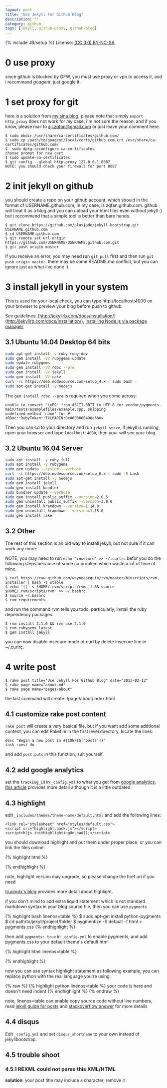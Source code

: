 ```yaml
---
layout: post
title: "Use Jekyll For Github Blog"
description: ""
category: github
tags: [jekyll, github-proxy, github-blog]
---
```

{% include JB/setup %}
License: [(CC 3.0) BY-NC-SA](http://creativecommons.org/licenses/by-nc-sa/3.0/)

# 0 use proxy
since github is blocked by GFW, you must use proxy or vpn to access it, and i recommand *goagent*, just google it.

# 1 set proxy for git
here is a solution from [my sina blog](http://blog.sina.com.cn/s/blog_a712a4590101ggp1.html), please note that simply `export http_proxy` does not work for my case, i'm not sure the reason, and if you know, please mail to aji.zqfan@gmail.com or just leave your comment here.

    $ sudo mkdir /usr/share/ca-certificates/github.com/
    $ sudo cp /path/to/goagent/local/certs/github.com.crt /usr/share/ca-certificates/github.com/
    $  sudo dpkg-reconfigure ca-certificates
    choose prompt for new cert
    $ sudo update-ca-certificates
    $ git config --global http.proxy 127.0.0.1:8087
    NOTE: you should check your firewall for port 8087

# 2 init jekyll on github
you should create a repo on your github account, which should in the format of USERNAME.github.com, in my case, is zqfan.github.com. github will treat it as a blog and you can upload your html files even without jekyll :) but i recommand that a simple tool is better than bare hands.

    $ git clone https://github.com/plusjade/jekyll-bootstrap.git USERNAME.github.com
    $ cd USERNAME.github.com
    $ git remote set-url origin https://github.com/USERNAME/USERNAME.github.com.git
    $ git push origin master

if you receive an error, you may need run `git pull` first and then run `git push origin master`. there may be some README.md conflict, but you can ignore just as what i've done :)

# 3 install jekyll in your system

This is used for your local check, you can type http://localhost:4000 on your browser to preview your blog before push to github.

See guidelines: [http://jekyllrb.com/docs/installation/](http://jekyllrb.com/docs/installation/), [Installing Node.js via package manager](https://github.com/joyent/node/wiki/installing-node.js-via-package-manager)

## 3.1 Ubuntu 14.04 Desktop 64 bits

~~~bash
sudo apt-get install -y ruby ruby-dev
sudo gem install -VV rubygems-update
sudo update_rubygems
sudo gem install -VV rdoc --pre
sudo gem install -VV jekyll
sudo gem install -VV rake
curl -sL https://deb.nodesource.com/setup_4.x | sudo bash -
sudo apt-get install -y nodejs
~~~

The `gem install rdoc --pre` is required when you come across:

~~~
unable to convert "\xE9" from ASCII-8BIT to UTF-8 for vendor/pygments-main/tests/examplefiles/example.cpp, skipping
undefined method `name' for #<RDoc::RubyToken::TkLPAREN:0x0000000498a3b0>
~~~

Then you can cd to your directory and run `jekyll serve`, if jekyll is running, open your browser and type `localhost:4000`, then your will see your blog.

## 3.2 Ubuntu 16.04 Server

~~~bash
sudo apt install -y ruby-full
sudo apt install -y rubygems
sudo gem update --system --verbose
curl -sL https://deb.nodesource.com/setup_6.x | sudo -E bash -
sudo apt-get install -y nodejs
sudo gem install jekyll
sudo gem install bundler
sudo bundler update --verbose
sudo gem install public_suffix --version=2.0.5
sudo gem uninstall public_suffix --version=3.0.0
sudo gem install kramdown --version=1.14.0
sudo gem uninstall kramdown --version=1.15.0
sudo gem install rake
~~~

## 3.2 Other

The rest of this section is an old way to install jekyll, but not sure if it can work any more:

NOTE, you may need to run `echo 'insecure' >> ~/.curlrc` befor you do the following steps because of some ca problem which waste a lot of time of mine.

    $ curl https://raw.github.com/wayneeseguin/rvm/master/binscripts/rvm-installer | bash -s stable
    $ echo '[[ -s $HOME/.rvm/scripts/rvm ]] && source $HOME/.rvm/scripts/rvm' >> ~/.bashrc
    $ source ~/.bashrc
    $ rvm requirements

and run the command rvm tells you todo, particularly, install the ruby dependency packages.

    $ rvm install 2.1.0 && rvm use 2.1.0
    $ rvm rubygems latest
    $ gem install jekyll

you can now disable insecure mode of curl by delete insecure line in ~/.curlrc.

# 4 write post

    $ rake post title="Use Jekyll For Github Blog" date="2013-02-13"
    $ rake page name="about.md"
    $ rake page name="pages/about"

the last command will create ./page/about/index.html

## 4.1 customize rake post content
`rake post` will create a very basical file, but if you want add some addtional content, you can edit Rakefile in the first level directory, locate the lines:

    desc "Begin a new post in #{CONFIG['posts']}"
    task :post do

and add `post.puts` in this function, suit yourself.

## 4.2 add google analytics
set the `tracking_id` in `_config.yml` to what you get from [google analytics](https://www.google.com/analytics/), [this article](http://truongtx.me/2013/04/05/google-analytics-for-jekyll-bootstrap/) provides more detail although it is a little outdated

## 4.3 highlight
edit `_includes/themes/theme-name/default.html` and add the following lines:

    <link rel="stylesheet" href="styles/default.css">
    <script src="highlight.pack.js"></script>
    <script>hljs.initHighlightingOnLoad();</script>

you should download highlight and put them under proper place, or you can link the files online:

{% highlight html %}
<link rel="stylesheet" href="http://yandex.st/highlightjs/7.5/styles/default.min.css">
<script src="http://yandex.st/highlightjs/7.5/highlight.min.js"></script>
<script>hljs.initHighlightingOnLoad();</script>
{% endhighlight %}

note, highlight version may upgrade, so please change the href uri if you need

 [truongtx's blog](http://truongtx.me/2012/12/28/jekyll-bootstrap-syntax-highlighting/) provides more detail about highlight.

if you don't mind to add extra liquid statement which is not standard markdown syntax in your blog source file, then you can use `pygments`

{% highlight bash linenos=table %}
$ sudo apt-get install python-pygments
$ cd path/to/jekyll/project/folder
$ pygmentize -S default -f html > pygments.css
{% endhighlight %}

then add `pygments: true` in `_config.yml` to enable pygments, and add pygments.css to your default theme's default.html

{% highlight html linenos=table %}
<link rel="stylesheet" href="/pygments.css">
{% endhighlight %}

now you can use syntax highlight statement as following example, you can replace python with the real language you're using:

{% raw %}
    {% highlight python linenos=table %}
    your code is here and doesn't need indent
    {% endhighlight %}
{% endraw %}

note, linenos=table can enable copy source code without line numbers, read [jekyll guide for posts](http://jekyllrb.com/docs/posts/) and [stackoverflow answer](http://stackoverflow.com/questions/11093241/how-to-support-line-number-when-using-pygments-with-jekyll) for more details

## 4.4 disqus
Edit `_config.yml` and set `disqus_shortname` to your own instead of jekyllbootstrap.

## 4.5 trouble shoot

### 4.5.1 REXML could not parse this XML/HTML
**solution**: your post title may include `&` character, remove it
